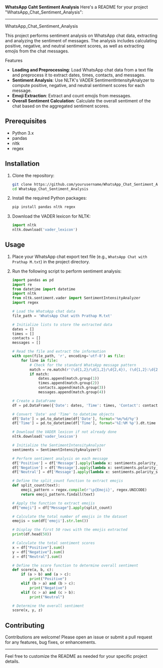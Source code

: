 **WhatsApp Caht Sentiment Analysis**
Here's a README for your project "WhatsApp_Chat_Sentiment_Analysis":

---

WhatsApp_Chat_Sentiment_Analysis

This project performs sentiment analysis on WhatsApp chat data, extracting and analyzing the sentiment of messages. The analysis includes calculating positive, negative, and neutral sentiment scores, as well as extracting emojis from the chat messages.

Features

- **Loading and Preprocessing**: Load WhatsApp chat data from a text file and preprocess it to extract dates, times, contacts, and messages.
- **Sentiment Analysis**: Use NLTK's VADER SentimentIntensityAnalyzer to compute positive, negative, and neutral sentiment scores for each message.
- **Emoji Extraction**: Extract and count emojis from messages.
- **Overall Sentiment Calculation**: Calculate the overall sentiment of the chat based on the aggregated sentiment scores.

## Prerequisites

- Python 3.x
- pandas
- nltk
- regex

## Installation

1. Clone the repository:
   ```sh
   git clone https://github.com/yourusername/WhatsApp_Chat_Sentiment_Analysis.git
   cd WhatsApp_Chat_Sentiment_Analysis
   ```

2. Install the required Python packages:
   ```sh
   pip install pandas nltk regex
   ```

3. Download the VADER lexicon for NLTK:
   ```python
   import nltk
   nltk.download('vader_lexicon')
   ```

## Usage

1. Place your WhatsApp chat export text file (e.g., `WhatsApp Chat with Prathap M.txt`) in the project directory.

2. Run the following script to perform sentiment analysis:
   ```python
   import pandas as pd
   import re
   from datetime import datetime
   import nltk
   from nltk.sentiment.vader import SentimentIntensityAnalyzer
   import regex

   # Load the WhatsApp chat data
   file_path = 'WhatsApp Chat with Prathap M.txt'

   # Initialize lists to store the extracted data
   dates = []
   times = []
   contacts = []
   messages = []

   # Read the file and extract the information
   with open(file_path, 'r', encoding='utf-8') as file:
       for line in file:
           # Check for the standard WhatsApp message pattern
           match = re.match(r'(\d{1,2}/\d{1,2}/\d{2,4}), (\d{1,2}:\d{2}\s[APM]{2}) - ([^:]+): (.+)', line)
           if match:
               dates.append(match.group(1))
               times.append(match.group(2))
               contacts.append(match.group(3))
               messages.append(match.group(4))

   # Create a DataFrame
   df = pd.DataFrame({'Date': dates, 'Time': times, 'Contact': contacts, 'Message': messages})

   # Convert 'Date' and 'Time' to datetime objects
   df['Date'] = pd.to_datetime(df['Date'], format='%m/%d/%y')
   df['Time'] = pd.to_datetime(df['Time'], format='%I:%M %p').dt.time

   # Download the VADER lexicon if not already done
   nltk.download('vader_lexicon')

   # Initialize the SentimentIntensityAnalyzer
   sentiments = SentimentIntensityAnalyzer()

   # Perform sentiment analysis on each message
   df['Positive'] = df['Message'].apply(lambda x: sentiments.polarity_scores(x)['pos'])
   df['Negative'] = df['Message'].apply(lambda x: sentiments.polarity_scores(x)['neg'])
   df['Neutral'] = df['Message'].apply(lambda x: sentiments.polarity_scores(x)['neu'])

   # Define the split_count function to extract emojis
   def split_count(text):
       emoji_pattern = regex.compile(r'\p{Emoji}', regex.UNICODE)
       return emoji_pattern.findall(text)

   # Apply the function to extract emojis
   df["emoji"] = df["Message"].apply(split_count)

   # Calculate the total number of emojis in the dataset
   emojis = sum(df['emoji'].str.len())

   # Display the first 50 rows with the emojis extracted
   print(df.head(50))

   # Calculate the total sentiment scores
   x = df["Positive"].sum()
   y = df["Negative"].sum()
   z = df["Neutral"].sum()

   # Define the score function to determine overall sentiment
   def score(a, b, c):
       if (a > b) and (a > c):
           print("Positive")
       elif (b > a) and (b > c):
           print("Negative")
       elif (c > a) and (c > b):
           print("Neutral")

   # Determine the overall sentiment
   score(x, y, z)
   ```

## Contributing

Contributions are welcome! Please open an issue or submit a pull request for any features, bug fixes, or enhancements.



---

Feel free to customize the README as needed for your specific project details.
